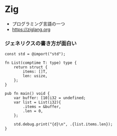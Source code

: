 # Zig

- プログラミング言語の一つ
- https://ziglang.org

### ジェネリクスの書き方が面白い
```zig
const std = @import("std");

fn List(comptime T: type) type {
    return struct {
        items: []T,
        len: usize,
    };
}

pub fn main() void {
    var buffer: [10]i32 = undefined;
    var list = List(i32){
        .items = &buffer,
        .len = 0,
    };

    std.debug.print("{d}\n", .{list.items.len});
}
```
